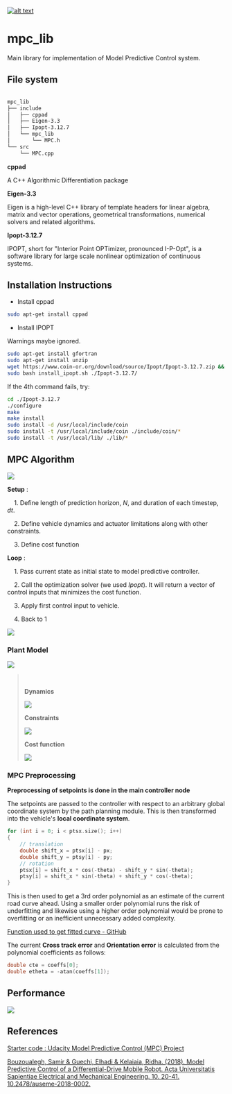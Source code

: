 [![alt text](https://img.shields.io/badge/status-stable-green.svg)](https://shields.io/)

# mpc_lib

Main library for implementation of Model Predictive Control system.

## File system

```bash

mpc_lib
├── include
│   ├── cppad
│   ├── Eigen-3.3
│   ├── Ipopt-3.12.7
│   └── mpc_lib
│       └── MPC.h
└── src
    └── MPC.cpp
```

**cppad**

A C++ Algorithmic Differentiation package

**Eigen-3.3**

Eigen is a high-level C++ library of template headers for linear algebra, matrix and vector operations, geometrical transformations, numerical solvers and related algorithms.

**Ipopt-3.12.7**

IPOPT, short for "Interior Point OPTimizer, pronounced I-P-Opt", is a software library for large scale nonlinear optimization of continuous systems.

## Installation Instructions

- Install cppad

```bash
sudo apt-get install cppad
```

- Install IPOPT

Warnings maybe ignored.

```bash
sudo apt-get install gfortran
sudo apt-get install unzip
wget https://www.coin-or.org/download/source/Ipopt/Ipopt-3.12.7.zip && unzip Ipopt-3.12.7.zip && rm Ipopt-3.12.7.zip
sudo bash install_ipopt.sh ./Ipopt-3.12.7/
```
If the 4th command fails, try:
```bash
cd ./Ipopt-3.12.7
./configure
make
make install
sudo install -d /usr/local/include/coin
sudo install -t /usr/local/include/coin ./include/coin/*
sudo install -t /usr/local/lib/ ./lib/*
```

## MPC Algorithm

![](assets/001.jpg)

**Setup** :

&nbsp;&nbsp;&nbsp;&nbsp;1. Define length of prediction horizon, _N_, and duration of each timestep, _dt_.

&nbsp;&nbsp;&nbsp;&nbsp;2. Define vehicle dynamics and actuator limitations along with other constraints.

&nbsp;&nbsp;&nbsp;&nbsp;3. Define cost function

**Loop** :

&nbsp;&nbsp;&nbsp;&nbsp;1. Pass current state as initial state to model predictive controller.

&nbsp;&nbsp;&nbsp;&nbsp;2. Call the optimization solver (we used _Ipopt_). It will return a vector of control inputs that minimizes the cost function.

&nbsp;&nbsp;&nbsp;&nbsp;3. Apply first control input to vehicle.

&nbsp;&nbsp;&nbsp;&nbsp;4. Back to 1

![](assets/007.png)

### Plant Model

![](assets/005.jpg)

> <br>
>
> **Dynamics**
>
> ![](assets/002.png)
>
> **Constraints**
>
> ![](assets/003.png)
>
> **Cost function**
>
> ![](assets/004.png)

### MPC Preprocessing

**Preprocessing of setpoints is done in the main controller node**

The setpoints are passed to the controller with respect to an arbitrary global coordinate system by the path planning module. This is then transformed into the vehicle's **local coordinate system**.

```c++
for (int i = 0; i < ptsx.size(); i++)
{
    // translation
    double shift_x = ptsx[i] - px;
    double shift_y = ptsy[i] - py;
    // rotation
    ptsx[i] = shift_x * cos(-theta) - shift_y * sin(-theta);
    ptsy[i] = shift_x * sin(-theta) + shift_y * cos(-theta);
}
```

This is then used to get a 3rd order polynomial as an estimate of the current road curve ahead. Using a smaller order polynomial runs the risk of underfitting and likewise using a higher order polynomial would be prone to overfitting or an inefficient unnecessary added complexity.

[Function used to get fitted curve - GitHub](https://github.com/JuliaMath/Polynomials.jl/blob/master/src/Polynomials.jl#L676-L716)

The current **Cross track error** and **Orientation error** is calculated from the polynomial coefficients as follows:

```c++
double cte = coeffs[0];
double etheta = -atan(coeffs[1]);
```

## Performance

![](assets/006.png)

## References

[Starter code : Udacity Model Predictive Control (MPC) Project](https://github.com/udacity/CarND-MPC-Project)

[Bouzoualegh, Samir & Guechi, Elhadi & Kelaiaia, Ridha. (2018). Model Predictive Control of a Differential-Drive Mobile Robot. Acta Universitatis Sapientiae Electrical and Mechanical Engineering. 10. 20-41. 10.2478/auseme-2018-0002.](https://www.researchgate.net/publication/330879789_Model_Predictive_Control_of_a_Differential-Drive_Mobile_Robot)
